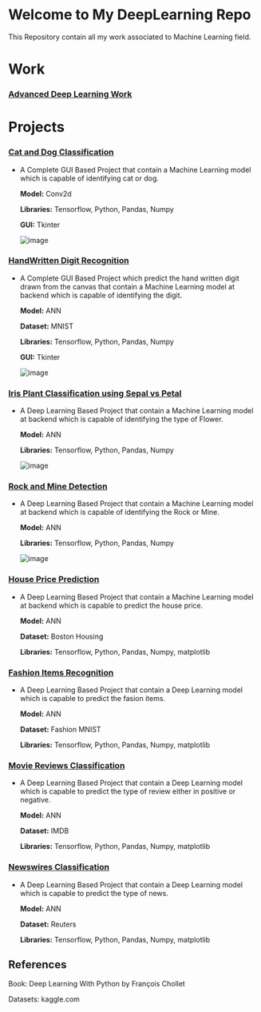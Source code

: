 # Welcome to My DeepLearning Repo

This Repository contain all my work associated to Machine Learning field.
# Work

### [Advanced Deep Learning Work](https://github.com/Muhammad-Usama-07/DeepLearning-Work/tree/main/Advanced%20Deep%20Learning) 

# Projects 

### [Cat and Dog Classification](https://github.com/Muhammad-Usama-07/DeepLearning-Work/tree/main/All_Projects/Cat_and_Dog_classification)
  - A Complete GUI Based Project that contain a Machine Learning model which is capable of identifying cat or dog.
    
    **Model:** Conv2d

    **Libraries:** Tensorflow, Python, Pandas, Numpy 
        
    **GUI:** Tkinter
    
    ![image](https://user-images.githubusercontent.com/51862131/164911243-8f891442-b3a8-4c4f-95a1-19a986ae21a2.png)

    
### [HandWritten Digit Recognition](https://github.com/Muhammad-Usama-07/DeepLearning-Work/tree/main/All_Projects/HandWrittrenDigitRecognitoin)
 
  - A Complete GUI Based Project which predict the hand written digit drawn from the canvas that contain a Machine Learning model at backend which is capable of identifying the digit.
    
    **Model:** ANN
    
    **Dataset:** MNIST

    **Libraries:** Tensorflow, Python, Pandas, Numpy 
        
    **GUI:** Tkinter
    
    ![image](https://user-images.githubusercontent.com/51862131/164911589-223e6953-e173-4a8e-9870-20384b977306.png)    
    
    
### [Iris Plant Classification using Sepal vs Petal](https://github.com/Muhammad-Usama-07/DeepLearning-Work/tree/main/All_Projects/iris_plants_Classify)
 - A Deep Learning Based Project that contain a Machine Learning model at backend which is capable of identifying the type of Flower.
    
    **Model:** ANN

    **Libraries:** Tensorflow, Python, Pandas, Numpy
    
    ![image](https://user-images.githubusercontent.com/51862131/164912152-9ed60fc9-ea24-4ea7-bfa9-326d34b31148.png)
    
        
### [Rock and Mine Detection](https://github.com/Muhammad-Usama-07/DeepLearning-Work/tree/main/All_Projects/Rock_and_Mine_prediction)
 - A Deep Learning Based Project that contain a Machine Learning model at backend which is capable of identifying the Rock or Mine.
    
    **Model:** ANN

    **Libraries:** Tensorflow, Python, Pandas, Numpy
    
    ![image](https://user-images.githubusercontent.com/51862131/164912337-e8783054-0bf4-4f1f-869a-f9b393ab5656.png)

    
### [House Price Prediction](https://github.com/Muhammad-Usama-07/DeepLearning-Work/tree/main/All_Projects/HousePricePrediction)
 
 - A Deep Learning Based Project that contain a Machine Learning model at backend which is capable to predict the house price.
    
    **Model:** ANN
    
    **Dataset:** Boston Housing
    
    **Libraries:** Tensorflow, Python, Pandas, Numpy, matplotlib
    
### [Fashion Items Recognition](https://github.com/Muhammad-Usama-07/DeepLearning-Work/tree/main/All_Projects/FashionItemsRecognition)

 - A Deep Learning Based Project that contain a Deep Learning model which is capable to predict the fasion items.
    
    **Model:** ANN
    
    **Dataset:** Fashion MNIST
    
    **Libraries:** Tensorflow, Python, Pandas, Numpy, matplotlib
    
### [Movie Reviews Classification](https://github.com/Muhammad-Usama-07/DeepLearning-Work/tree/main/All_Projects/ClassifyingMovieReviews)
 - A Deep Learning Based Project that contain a Deep Learning model which is capable to predict the type of review either in positive or negative.
    
    **Model:** ANN
    
    **Dataset:** IMDB
    
    **Libraries:** Tensorflow, Python, Pandas, Numpy, matplotlib
### [Newswires Classification](https://github.com/Muhammad-Usama-07/DeepLearning-Work/tree/main/All_Projects/Classifying_newswires)
 - A Deep Learning Based Project that contain a Deep Learning model which is capable to predict the type of news.
    
    **Model:** ANN
    
    **Dataset:** Reuters
    
    **Libraries:** Tensorflow, Python, Pandas, Numpy, matplotlib

## References 
Book: Deep Learning With Python by François Chollet

Datasets: kaggle.com
